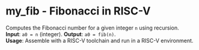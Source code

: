 # my_fib - Fibonacci in RISC-V
Computes the Fibonacci number for a given integer `n` using recursion.  
**Input**: `a0 = n` (integer). **Output**: `a0 = fib(n)`.  
**Usage**: Assemble with a RISC-V toolchain and run in a RISC-V environment.  
